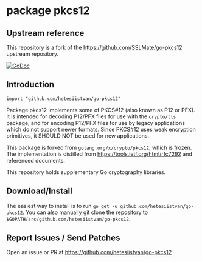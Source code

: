 # package pkcs12

## Upstream reference

This repository is a fork of the https://github.com/SSLMate/go-pkcs12 upstream repository.

[![GoDoc](https://godoc.org/software.sslmate.com/src/go-pkcs12?status.svg)](https://godoc.org/software.sslmate.com/src/go-pkcs12)

## Introduction

    import "github.com/hetesiistvan/go-pkcs12"

Package pkcs12 implements some of PKCS#12 (also known as P12 or PFX).
It is intended for decoding P12/PFX files for use with the `crypto/tls`
package, and for encoding P12/PFX files for use by legacy applications which
do not support newer formats.  Since PKCS#12 uses weak encryption
primitives, it SHOULD NOT be used for new applications.

This package is forked from `golang.org/x/crypto/pkcs12`, which is frozen.
The implementation is distilled from https://tools.ietf.org/html/rfc7292
and referenced documents.

This repository holds supplementary Go cryptography libraries.

## Download/Install

The easiest way to install is to run `go get -u github.com/hetesiistvan/go-pkcs12`. You
can also manually git clone the repository to `$GOPATH/src/github.com/hetesiistvan/go-pkcs12`.

## Report Issues / Send Patches

Open an issue or PR at https://github.com/hetesiistvan/go-pkcs12
